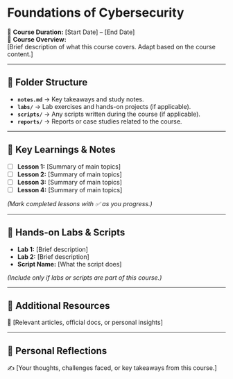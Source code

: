 # Foundations of Cybersecurity

📅 **Course Duration:** [Start Date] – [End Date]  
📖 **Course Overview:**  
[Brief description of what this course covers. Adapt based on the course content.]  

---

## 📂 Folder Structure  
- **`notes.md`** → Key takeaways and study notes.  
- **`labs/`** → Lab exercises and hands-on projects (if applicable).  
- **`scripts/`** → Any scripts written during the course (if applicable).  
- **`reports/`** → Reports or case studies related to the course.  

---

## 📝 **Key Learnings & Notes**  
- [ ] **Lesson 1:** [Summary of main topics]  
- [ ] **Lesson 2:** [Summary of main topics]  
- [ ] **Lesson 3:** [Summary of main topics]  
- [ ] **Lesson 4:** [Summary of main topics]  

*(Mark completed lessons with ✅ as you progress.)*  

---

## 🔧 **Hands-on Labs & Scripts**  
- **Lab 1:** [Brief description]  
- **Lab 2:** [Brief description]  
- **Script Name:** [What the script does]  

*(Include only if labs or scripts are part of this course.)*  

---

## 📌 **Additional Resources**  
🔗 [Relevant articles, official docs, or personal insights]  

---

## 🎯 **Personal Reflections**  
✍️ [Your thoughts, challenges faced, or key takeaways from this course.]  
